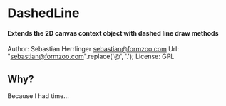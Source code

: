 # DashedLine
#### Extends the 2D canvas context object with dashed line draw methods

Author: Sebastian Herrlinger <sebastian@formzoo.com>
Url: "sebastian@formzoo.com".replace('@', '.');
License: GPL

## Why?
Because I had time...
